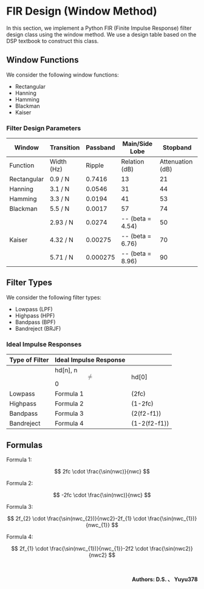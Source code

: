 # FIR Design (Window Method)

In this section, we implement a Python FIR (Finite Impulse Response) filter design class using the window method. We use a design table based on the DSP textbook to construct this class.

## Window Functions
We consider the following window functions:
- Rectangular
- Hanning
- Hamming
- Blackman
- Kaiser

### Filter Design Parameters

| Window        | Transition  | Passband | Main/Side Lobe   | Stopband          |
|---------------|-------------|----------|------------------|-------------------|
| Function      | Width (Hz)  | Ripple   | Relation (dB)    | Attenuation (dB)  |
| Rectangular   | 0.9 / N     | 0.7416   | 13               | 21                |
| Hanning       | 3.1 / N     | 0.0546   | 31               | 44                |
| Hamming       | 3.3 / N     | 0.0194   | 41               | 53                |
| Blackman      | 5.5 / N     | 0.0017   | 57               | 74                |
|               | 2.93 / N    | 0.0274   | -- (beta = 4.54) | 50                |
| Kaiser        | 4.32 / N    | 0.00275  | -- (beta = 6.76) | 70                |
|               | 5.71 / N    | 0.000275 | -- (beta = 8.96) | 90                |

## Filter Types
We consider the following filter types:
- Lowpass (LPF)
- Highpass (HPF)
- Bandpass (BPF)
- Bandreject (BRJF)

### Ideal Impulse Responses

| Type of Filter | Ideal Impulse Response               |                       |
|----------------|--------------------------------------|-----------------------|
|                | hd[n], n <math xmlns="http://www.w3.org/1998/Math/MathML" display="block"><mo>≠</mo></math> 0 | hd[0] |
| Lowpass        | Formula 1                            | \(2fc\)               |
| Highpass       | Formula 2                            | \(1-2fc\)             |
| Bandpass       | Formula 3                            | \(2(f2-f1)\)          |
| Bandreject     | Formula 4                            | \(1-2(f2-f1)\)        |

## Formulas


Formula 1:

$$ 2fc \cdot \frac{\sin(nwc)}{nwc}  $$

Formula 2:

$$ -2fc \cdot \frac{\sin(nwc)}{nwc} $$

Formula 3:

$$ 2f_{2}  \cdot \frac{\sin(nwc_{2})}{nwc2}-2f_{1} \cdot \frac{\sin(nwc_{1})}{nwc_{1}} $$

Formula 4:

$$ 2f_{1} \cdot \frac{\sin(nwc_{1})}{nwc_{1}}-2f2 \cdot \frac{\sin(nwc2)}{nwc2} $$

<br>
<div align="right">
    <p><strong> Authors: D.S. 、 Yuyu378 </strong></p>
</div>


